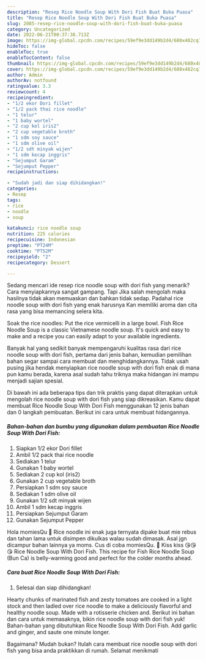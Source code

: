 ```yaml
---
description: "Resep Rice Noodle Soup With Dori Fish Buat Buka Puasa"
title: "Resep Rice Noodle Soup With Dori Fish Buat Buka Puasa"
slug: 2085-resep-rice-noodle-soup-with-dori-fish-buat-buka-puasa
category: Uncategorized
date: 2022-06-21T00:37:38.713Z
image: https://img-global.cpcdn.com/recipes/59ef9e3dd149b2d4/680x482cq70/rice-noodle-soup-with-dori-fish-foto-resep-utama.jpg
hideToc: false
enableToc: true
enableTocContent: false
thumbnail: https://img-global.cpcdn.com/recipes/59ef9e3dd149b2d4/680x482cq70/rice-noodle-soup-with-dori-fish-foto-resep-utama.jpg
cover: https://img-global.cpcdn.com/recipes/59ef9e3dd149b2d4/680x482cq70/rice-noodle-soup-with-dori-fish-foto-resep-utama.jpg
author: Admin
authorAv: notfound
ratingvalue: 3.3
reviewcount: 4
recipeingredient:
- "1/2 ekor Dori fillet"
- "1/2 pack thai rice noodle"
- "1 telur"
- "1 baby wortel"
- "2 cup kol iris2"
- "2 cup vegetable broth"
- "1 sdm soy sauce"
- "1 sdm olive oil"
- "1/2 sdt minyak wijen"
- "1 sdm kecap inggris"
- "Sejumput Garam"
- "Sejumput Pepper"
recipeinstructions:

- "Sudah jadi dan siap dihidangkan!"
categories:
- Resep
tags:
- rice
- noodle
- soup

katakunci: rice noodle soup 
nutrition: 225 calories
recipecuisine: Indonesian
preptime: "PT24M"
cooktime: "PT52M"
recipeyield: "2"
recipecategory: Dessert

---
```



Sedang mencari ide resep rice noodle soup with dori fish yang menarik? Cara menyiapkannya sangat gampang. Tapi Jika salah mengolah maka hasilnya tidak akan memuaskan dan bahkan tidak sedap. Padahal rice noodle soup with dori fish yang enak harusnya Kan memiliki aroma dan cita rasa yang bisa memancing selera kita.


Soak the rice noodles: Put the rice vermicelli in a large bowl. Fish Rice Noodle Soup is a classic Vietnamese noodle soup. It&#39;s quick and easy to make and a recipe you can easily adapt to your available ingredients.

Banyak hal yang sedikit banyak mempengaruhi kualitas rasa dari rice noodle soup with dori fish, pertama dari jenis bahan, kemudian pemilihan bahan segar sampai cara membuat dan menghidangkannya. Tidak usah pusing jika hendak menyiapkan rice noodle soup with dori fish enak di mana pun kamu berada, karena asal sudah tahu triknya maka hidangan ini mampu menjadi sajian spesial.


Di bawah ini ada beberapa tips dan trik praktis yang dapat diterapkan untuk mengolah rice noodle soup with dori fish yang siap dikreasikan. Kamu dapat membuat Rice Noodle Soup With Dori Fish menggunakan 12 jenis bahan dan 0 langkah pembuatan. Berikut ini cara untuk membuat hidangannya.

<!--inarticleads1-->

##### Bahan-bahan dan bumbu yang digunakan dalam pembuatan Rice Noodle Soup With Dori Fish:

1. Siapkan 1/2 ekor Dori fillet
1. Ambil 1/2 pack thai rice noodle
1. Sediakan 1 telur
1. Gunakan 1 baby wortel
1. Sediakan 2 cup kol (iris2)
1. Gunakan 2 cup vegetable broth
1. Persiapkan 1 sdm soy sauce
1. Sediakan 1 sdm olive oil
1. Gunakan 1/2 sdt minyak wijen
1. Ambil 1 sdm kecap inggris
1. Persiapkan Sejumput Garam
1. Gunakan Sejumput Pepper


Hola momiesQu 🥰 Rice noodle ini enak juga ternyata dipake buat mie rebus dan tahan lama untuk disimpen dikulkas walau sudah dimasak. Asal jgn dicampur bahan lainnya ya moms. Cus di coba momiesQu. 🥰 Kiss kiss 😘😘😘 Rice Noodle Soup With Dori Fish. This recipe for Fish Rice Noodle Soup (Bun Ca) is belly-warming good and perfect for the colder months ahead. 

<!--inarticleads2-->

##### Cara buat Rice Noodle Soup With Dori Fish:


1. Selesai dan siap dihidangkan!

Hearty chunks of marinated fish and zesty tomatoes are cooked in a light stock and then ladled over rice noodle to make a deliciously flavorful and healthy noodle soup. Made with a rotisserie chicken and. Berikut ini bahan dan cara untuk memasaknya, bikin rice noodle soup with dori fish yuk! Bahan-bahan yang dibutuhkan Rice Noodle Soup With Dori Fish. Add garlic and ginger, and saute one minute longer. 

Bagaimana? Mudah bukan? Itulah cara membuat rice noodle soup with dori fish yang bisa anda praktikkan di rumah. Selamat menikmati
